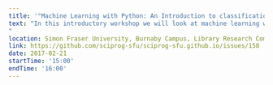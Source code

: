 ```yaml
---
title: '"Machine Learning with Python: An Introduction to classification methods with scikit-learn" by Lee Sutton'
text: "In this introductory workshop we will look at machine learning with Python using the scikit-learn library. You will build your first classification models using naive bayes, support vector machines, and logistic regression. You will learn how to fine-tune your models and what you need to consider when training your model.
"
location: Simon Fraser University, Burnaby Campus, Library Research Commons
link: https://github.com/sciprog-sfu/sciprog-sfu.github.io/issues/158
date: 2017-02-21
startTime: '15:00'
endTime: '16:00'
---
```

